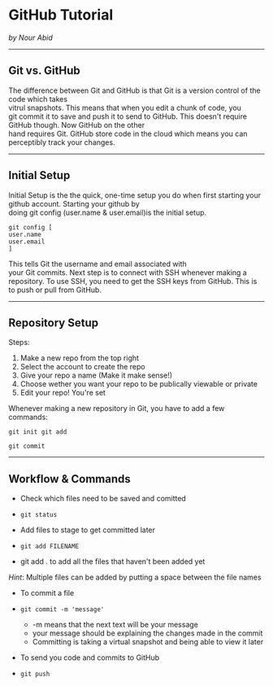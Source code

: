# GitHub Tutorial

_by Nour Abid_

---
## Git vs. GitHub
The difference between Git and GitHub is that Git is a version control of the code which takes   
vitrul snapshots. This means that when you edit a chunk of code, you   
  git commit it to save and push it to send to GitHub. This doesn't require GitHub though. Now GitHub on the other  
  hand requires Git. GitHub store code in the cloud which means you can perceptibly track your changes.
      


---
## Initial Setup
Initial Setup is the the quick, one-time setup you do when first starting your github account. Starting your github by   
doing git config (user.name & user.email)is the initial setup.   
```
git config [
user.name
user.email
]
```
This tells Git the username and email associated with  
your Git commits. Next step is to connect with SSH whenever making a repository. To use SSH, you need to get the SSH keys from GitHub. This is to push or pull from GitHub. 





---
## Repository Setup

Steps:  

 1. Make a new repo from the top right   
 2. Select the account to create the repo 
 3. Give your repo a name (Make it make sense!) 
 4. Choose wether you want your repo to be publically viewable or private 
 5. Edit your repo! You're set

Whenever making a new repository in Git, you have to add a few commands:
```
git init git add
```
```
git commit
```

---

## Workflow & Commands
* Check which files need to be saved and comitted 
 * ```git status```
 
* Add files to stage to get committed later
 * ```git add FILENAME```   
  * git add . to add all the files that haven't been added yet 
 
 _Hint_: Multiple files can be added by putting a space between the file names  

* To commit a file  
 * ```git commit -m 'message' ```  
   * -m means that the next text will be your message
   * your message should be explaining the changes made in the commit 
   * Committing is taking a virtual snapshot and being able to view it later  
   
* To send you code and commits to GitHub  
 * ```git push```  



